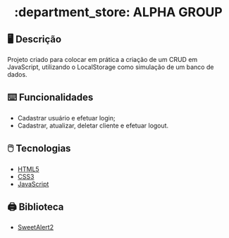<h1 align="center"> :department_store: ALPHA GROUP</h1>

## :desktop_computer: Descrição
Projeto criado para colocar em prática a criação de um CRUD em JavaScript, utilizando o LocalStorage como simulação de um banco de dados.

## :keyboard: Funcionalidades
* Cadastrar usuário e efetuar login;
* Cadastrar, atualizar, deletar cliente e efetuar logout.

## :computer_mouse: Tecnologias

* <a href="https://www.w3.org/html/" target="_blank" rel="noreferrer">HTML5</a>
* <a href="https://www.w3schools.com/css/" target="_blank" rel="noreferrer">CSS3</a>
* <a href="https://developer.mozilla.org/en-US/docs/Web/JavaScript" target="_blank" rel="noreferrer">JavaScript</a>

## :printer: Biblioteca
* <a href="https://sweetalert2.github.io" target="_blank" rel="noreferrer">SweetAlert2</a>
